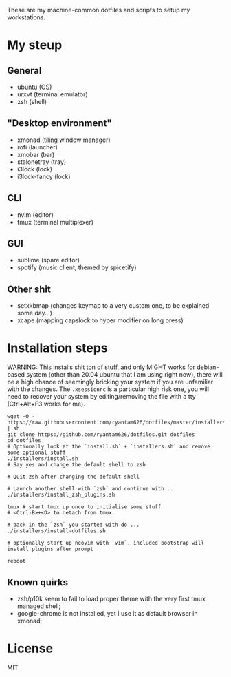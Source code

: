 These are my machine-common dotfiles and scripts to setup my workstations.

# My steup

## General

- ubuntu (OS)
- urxvt (terminal emulator)
- zsh (shell)

## "Desktop environment"

- xmonad (tiling window manager)
- rofi (launcher)
- xmobar (bar)
- stalonetray (tray)
- i3lock (lock)
- i3lock-fancy (lock)

## CLI

- nvim (editor)
- tmux (terminal multiplexer)

## GUI

- sublime (spare editor)
- spotify (music client, themed by spicetify)

## Other shit

- setxkbmap (changes keymap to a very custom one, to be explained some day...)
- xcape (mapping capslock to hyper modifier on long press)

# Installation steps

WARNING: This installs shit ton of stuff, and only MIGHT works for debian-based system (other than 20.04 ubuntu that I am using right now), there will be a high chance of seemingly bricking your system if you are unfamiliar with the changes. The `.xsessionrc` is a particular high risk one, you will need to recover your system by editing/removing the file with a tty (Ctrl+Alt+F3 works for me).

```
wget -O - https://raw.githubusercontent.com/ryantam626/dotfiles/master/installers/bootstrap.sh | sh
git clone https://github.com/ryantam626/dotfiles.git dotfiles
cd dotfiles
# Optionally look at the `install.sh` + `installers.sh` and remove some optional stuff
./installers/install.sh
# Say yes and change the default shell to zsh

# Quit zsh after changing the default shell

# Launch another shell with `zsh` and continue with ...
./installers/install_zsh_plugins.sh

tmux # start tmux up once to initialise some stuff
# <Ctrl-B>+<D> to detach from tmux

# back in the `zsh` you started with do ...
./installers/install-dotfiles.sh

# optionally start up neovim with `vim`, included bootstrap will install plugins after prompt

reboot
```

## Known quirks

- zsh/p10k seem to fail to load proper theme with the very first tmux managed shell;
- google-chrome is not installed, yet I use it as default browser in xmonad;

# License

MIT
